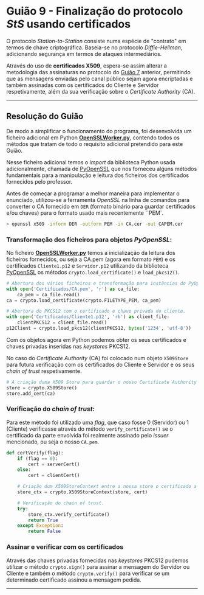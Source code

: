 # Guião 9 -  Finalização do protocolo *StS* usando certificados

O protocolo *Station-to-Station* consiste numa espécie de "contrato" em termos de chave criptográfica. Baseia-se no protocolo *Diffie-Hellman*, adicionando segurança em termos de ataques intermediários.

Através do uso de **certificados X509**, espera-se assim alterar a metodologia das assinaturas no protocolo do [Guião 7](https://github.com/uminho-miei-crypto/1920-G9/tree/master/Gui%C3%B5es/G7) anterior, permitindo que as mensagens enviadas pelo canal público sejam agora encriptadas e também assinadas com os certificados do Cliente e Servidor respetivamente, além da sua verificação sobre o *Certificate Authority* (CA).

---

## Resolução do Guião


De modo a simplificar o funcionamento do programa, foi desenvolvida um ficheiro adicional em Python [**OpenSSLWorker.py**](https://github.com/uminho-miei-crypto/1920-G9/blob/master/Gui%C3%B5es/G9/OpenSSLWorker.py), contendo todos os métodos que tratam de todo o requisito adicional pretendido para este Guião. 

Nesse ficheiro adicional temos o *import* da biblioteca Python usada adicionalmente, chamada de [PyOpenSSL](https://www.pyopenssl.org/en/stable/) que nos forneceu alguns métodos fundamentais para a manipulação e leitura dos ficheiros dos certificados fornecidos pelo professor.

Antes de começar a programar a melhor maneira para implementar o enunciado, utilizou-se a ferramenta *OpenSSL* na linha de comandos para converter o CA fornecido em `DER` (formato binário para guardar certificados e/ou chaves) para o formato usado mais recentemente ``PEM`.

```bash
> openssl x509 -inform DER -outform PEM -in CA.cer -out CAPEM.cer
```
### Transformação dos ficheiros para objetos *PyOpenSSL*:
No ficheiro [**OpenSSLWorker.py**](https://github.com/uminho-miei-crypto/1920-G9/blob/master/Gui%C3%B5es/G9/OpenSSLWorker.py) temos a inicialização da leitura dos ficheiros fornecidos, ou seja a CA.pem (agora em formato `PEM`) e os certificados `Cliente1.p12` e `Servidor.p12` utilizando da biblioteca [PyOpenSSL](https://www.pyopenssl.org/en/stable/) os métodos `crypto.load_certificate()` e `load_pkcs12()`.

```python
# Abertura dos vários ficheiros e transformação para instâncias do PyOpenSSL
with open('Certificados/CA.pem', 'r') as ca_file:
    ca_pem = ca_file.read()
ca = crypto.load_certificate(crypto.FILETYPE_PEM, ca_pem)

# Abertura do PKCS12 com o certificado e chave privada do cliente.
with open('Certificados/Cliente1.p12', 'rb') as client_file:
    clientPKCS12 = client_file.read()
p12Client = crypto.load_pkcs12(clientPKCS12, bytes('1234', 'utf-8'))
```
Com os objetos agora em Python podemos obter os seus certificados e chaves privadas inseridas nas *keystores* PKCS12.

No caso do *Certificate Authority* (CA) foi colocado num objeto `X509Store` para futura verificação com os certificados do Cliente e Servidor e os seus *chain of trust* respetivamente.

```python
# A criação duma X509 Store para guardar o nosso Certificate Authority (CA)
store = crypto.X509Store()
store.add_cert(ca)
```
### Verificação do *chain of trust*:
Para este método foi utilizado uma *flag*, que caso fosse 0 (Servidor) ou 1 (Cliente) verificasse através do método `verify_certificate()` se o certificado da parte envolvida foi realmente assinado pelo *issuer* mencionado, ou seja o nosso `CA.pem`.

```python
def certVerify(flag):
    if (flag == 0):
        cert = serverCert()
    else:
        cert = clientCert()

    # Criação dum X509StoreContext entre a nossa store o certificado a verificar.
    store_ctx = crypto.X509StoreContext(store, cert)

    # Verificação do chain of trust.
    try:
        store_ctx.verify_certificate()
        return True
    except Exception:
        return False
```

### Assinar e verificar com os certificados
Através das chaves privadas fornecidas nas *keystores* PKCS12 pudemos utilizar o método `crypto.sign()` para assinar a mensagem do Servidor ou Cliente e também o método `crypto.verify()` para verificar se um determinado certificado assinou a mensagem pedida.



---